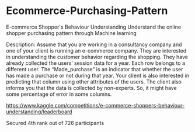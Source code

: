 # Ecommerce-Purchasing-Pattern
E-commerce Shopper's Behaviour Understanding Understand the online shopper purchasing pattern through Machine learning

Description:
Assume that you are working in a consultancy company and one of your client is running an e-commerce company. They are interested in understanding the customer behavior regarding the shopping. They have already collected the users’ session data for a year. Each row belongs to a different user. The “Made_purchase” is an indicator that whether the user has made a purchase or not during that year. Your client is also interested in predicting that column using other attributes of the users. The client also informs you that the data is collected by non-experts. So, it might have some percentage of error in some columns.

https://www.kaggle.com/competitions/e-commerce-shoppers-behaviour-understanding/leaderboard 

Secured 4th rank out of 726 participants
